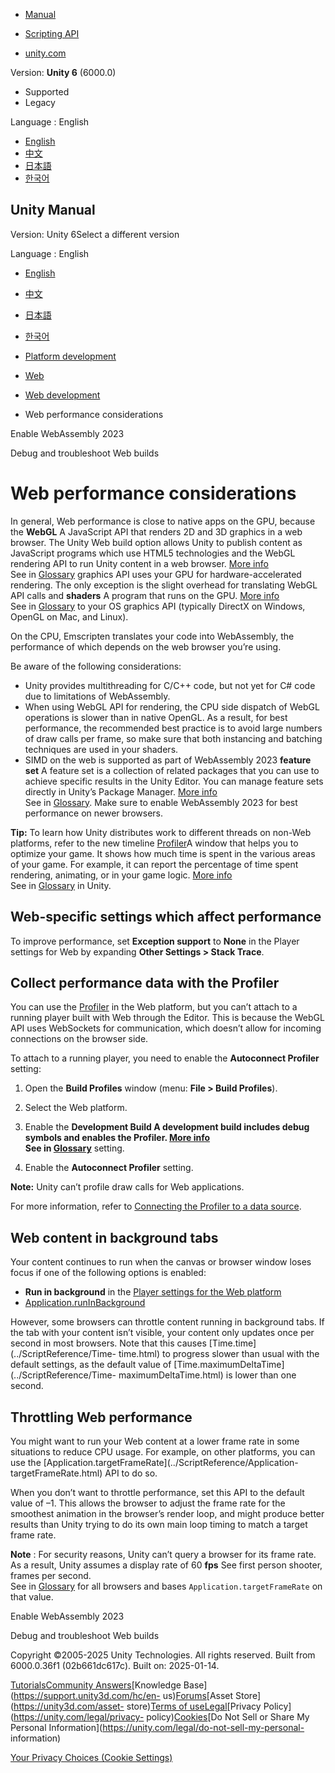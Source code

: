 [](https://docs.unity3d.com)

  * [Manual](../Manual/index.html)
  * [Scripting API](../ScriptReference/index.html)

  * [unity.com](https://unity.com/)

Version: **Unity 6** (6000.0)

  * Supported
  * Legacy

Language : English

  * [English](/Manual/webgl-performance.html)
  * [中文](/cn/current/Manual/webgl-performance.html)
  * [日本語](/ja/current/Manual/webgl-performance.html)
  * [한국어](/kr/current/Manual/webgl-performance.html)

[](https://docs.unity3d.com)

## Unity Manual

Version: Unity 6Select a different version

Language : English

  * [English](/Manual/webgl-performance.html)
  * [中文](/cn/current/Manual/webgl-performance.html)
  * [日本語](/ja/current/Manual/webgl-performance.html)
  * [한국어](/kr/current/Manual/webgl-performance.html)

  * [Platform development ](PlatformSpecific.html)
  * [Web](webgl.html)
  * [Web development](webgl-develop.html)
  * Web performance considerations

[](wasm-2023-enable.html)

Enable WebAssembly 2023

[](webgl-debugging.html)

Debug and troubleshoot Web builds

# Web performance considerations

In general, Web performance is close to native apps on the GPU, because the
**WebGL** A JavaScript API that renders 2D and 3D graphics in a web browser.
The Unity Web build option allows Unity to publish content as JavaScript
programs which use HTML5 technologies and the WebGL rendering API to run Unity
content in a web browser. [More info](webgl.html)  
See in [Glossary](Glossary.html#WebGL) graphics API uses your GPU for
hardware-accelerated rendering. The only exception is the slight overhead for
translating WebGL API calls and **shaders** A program that runs on the GPU.
[More info](Shaders.html)  
See in [Glossary](Glossary.html#Shader) to your OS graphics API (typically
DirectX on Windows, OpenGL on Mac, and Linux).

On the CPU, Emscripten translates your code into WebAssembly, the performance
of which depends on the web browser you’re using.

Be aware of the following considerations:

  * Unity provides multithreading for C/C++ code, but not yet for C# code due to limitations of WebAssembly.
  * When using WebGL API for rendering, the CPU side dispatch of WebGL operations is slower than in native OpenGL. As a result, for best performance, the recommended best practice is to avoid large numbers of draw calls per frame, so make sure that both instancing and batching techniques are used in your shaders.
  * SIMD on the web is supported as part of WebAssembly 2023 **feature set** A feature set is a collection of related packages that you can use to achieve specific results in the Unity Editor. You can manage feature sets directly in Unity’s Package Manager. [More info](FeatureSets.html)  
See in [Glossary](Glossary.html#Featureset). Make sure to enable WebAssembly
2023 for best performance on newer browsers.

**Tip:** To learn how Unity distributes work to different threads on non-Web
platforms, refer to the new timeline [Profiler](Profiler.html)A window that
helps you to optimize your game. It shows how much time is spent in the
various areas of your game. For example, it can report the percentage of time
spent rendering, animating, or in your game logic. [More info](Profiler.html)  
See in [Glossary](Glossary.html#Profiler) in Unity.

## Web-specific settings which affect performance

To improve performance, set **Exception support** to **None** in the Player
settings for Web by expanding **Other Settings > Stack Trace**.

## Collect performance data with the Profiler

You can use the [Profiler](profiler-introduction.html) in the Web platform,
but you can’t attach to a running player built with Web through the Editor.
This is because the WebGL API uses WebSockets for communication, which doesn’t
allow for incoming connections on the browser side.

To attach to a running player, you need to enable the **Autoconnect Profiler**
setting:

  1. Open the **Build Profiles** window (menu: **File > Build Profiles**).
  2. Select the Web platform.
  3. Enable the ****Development Build** A development build includes debug symbols and enables the Profiler. [More info](https://docs.unity.com/devops/en/manual/build-target-configurations#Build_target_advanced_settings_overview)  
See in [Glossary](Glossary.html#DevelopmentBuild)** setting.

  4. Enable the **Autoconnect Profiler** setting.

**Note:** Unity can’t profile draw calls for Web applications.

For more information, refer to [Connecting the Profiler to a data
source](profiler-profiling-applications.html).

## Web content in background tabs

Your content continues to run when the canvas or browser window loses focus if
one of the following options is enabled:

  * **Run in background** in the [Player settings for the Web platform](class-PlayerSettingsWebGL.html)
  * [Application.runInBackground](../ScriptReference/Application-runInBackground.html)

However, some browsers can throttle content running in background tabs. If the
tab with your content isn’t visible, your content only updates once per second
in most browsers. Note that this causes [Time.time](../ScriptReference/Time-
time.html) to progress slower than usual with the default settings, as the
default value of [Time.maximumDeltaTime](../ScriptReference/Time-
maximumDeltaTime.html) is lower than one second.

## Throttling Web performance

You might want to run your Web content at a lower frame rate in some
situations to reduce CPU usage. For example, on other platforms, you can use
the [Application.targetFrameRate](../ScriptReference/Application-
targetFrameRate.html) API to do so.

When you don’t want to throttle performance, set this API to the default value
of –1. This allows the browser to adjust the frame rate for the smoothest
animation in the browser’s render loop, and might produce better results than
Unity trying to do its own main loop timing to match a target frame rate.

**Note** : For security reasons, Unity can’t query a browser for its frame
rate. As a result, Unity assumes a display rate of 60 **fps** See first person
shooter, frames per second.  
See in [Glossary](Glossary.html#FPS) for all browsers and bases
`Application.targetFrameRate` on that value.

[](wasm-2023-enable.html)

Enable WebAssembly 2023

[](webgl-debugging.html)

Debug and troubleshoot Web builds

Copyright ©2005-2025 Unity Technologies. All rights reserved. Built from
6000.0.36f1 (02b661dc617c). Built on: 2025-01-14.

[Tutorials](https://learn.unity.com/)[Community
Answers](https://answers.unity3d.com)[Knowledge
Base](https://support.unity3d.com/hc/en-
us)[Forums](https://forum.unity3d.com)[Asset Store](https://unity3d.com/asset-
store)[Terms of
use](https://docs.unity3d.com/Manual/TermsOfUse.html)[Legal](https://unity.com/legal)[Privacy
Policy](https://unity.com/legal/privacy-
policy)[Cookies](https://unity.com/legal/cookie-policy)[Do Not Sell or Share
My Personal Information](https://unity.com/legal/do-not-sell-my-personal-
information)

[Your Privacy Choices (Cookie Settings)](javascript:void\(0\);)

